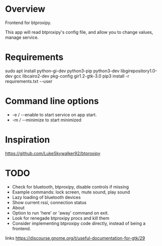 # Overview

Frontend for btproxipy.

This app will read btproxipy's config file, and allow you to change values, manage service.

# Requirements

sudo apt install python-gi-dev python3-pip python3-dev libgirepository1.0-dev gcc libcairo2-dev pkg-config gir1.2-gtk-3.0
pip3 install -r requirements.txt --user

# Command line options

* -e / --enable to start service on app start.
* -m / --minimize to start minimized

# Inspiration

https://github.com/LukeSkywalker92/btproxipy

# TODO

* Check for bluetooth, btproxipy, disable controls if missing
* Example commands: lock screen, mute sound, play sound
* Lazy loading of bluetooth devices
* Show current rssi, connection status
* About
* Option to run 'here' or 'away' command on exit.
* Look for renegade btproxipy procs and kill them
* Consider implementing btproxipy code directly, instead of being a frontend.

links
https://discourse.gnome.org/t/useful-documentation-for-gtk/29
